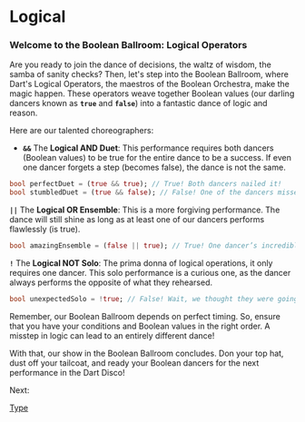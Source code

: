 # Logical

### **Welcome to the Boolean Ballroom: Logical Operators**

Are you ready to join the dance of decisions, the waltz of wisdom, the samba of sanity checks? Then, let's step into the Boolean Ballroom, where Dart's Logical Operators, the maestros of the Boolean Orchestra, make the magic happen. These operators weave together Boolean values (our darling dancers known as **`true`** and **`false`**) into a fantastic dance of logic and reason.

Here are our talented choreographers:

- **`&&`** The **Logical AND Duet**: This performance requires both dancers (Boolean values) to be true for the entire dance to be a success. If even one dancer forgets a step (becomes false), the dance is not the same.

```dart
bool perfectDuet = (true && true); // True! Both dancers nailed it!
bool stumbledDuet = (true && false); // False! One of the dancers missed a beat. Keep practicing!
```

**`||`** The **Logical OR Ensemble**: This is a more forgiving performance. The dance will still shine as long as at least one of our dancers performs flawlessly (is true).

```dart
bool amazingEnsemble = (false || true); // True! One dancer’s incredible spin saved the day!
```

**`!`** The **Logical NOT Solo**: The prima donna of logical operations, it only requires one dancer. This solo performance is a curious one, as the dancer always performs the opposite of what they rehearsed.

```dart
bool unexpectedSolo = !true; // False! Wait, we thought they were going to perform a true!
```

Remember, our Boolean Ballroom depends on perfect timing. So, ensure that you have your conditions and Boolean values in the right order. A misstep in logic can lead to an entirely different dance!

With that, our show in the Boolean Ballroom concludes. Don your top hat, dust off your tailcoat, and ready your Boolean dancers for the next performance in the Dart Disco!

Next:

[Type](type.md)